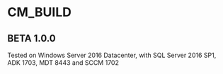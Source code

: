 # CM_BUILD

## BETA 1.0.0

Tested on Windows Server 2016 Datacenter, with SQL Server 2016 SP1, ADK 1703, MDT 8443 and SCCM 1702
